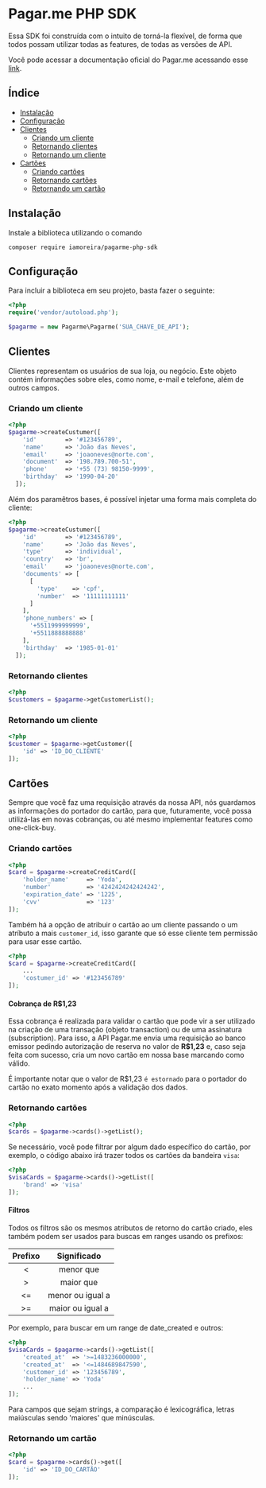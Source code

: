 # Pagar.me PHP SDK

Essa SDK foi construída com o intuito de torná-la flexível, de forma que todos possam utilizar todas as features, de todas as versões de API.

Você pode acessar a documentação oficial do Pagar.me acessando esse [link](https://docs.pagar.me/).

## Índice
- [Instalação](#instalação)
- [Configuração](#configuração)
- [Clientes](#clientes)
  - [Criando um cliente](#criando-um-cliente)
  - [Retornando clientes](#retornando-clientes)
  - [Retornando um cliente](#retornando-um-clientes)
- [Cartões](#cartões)
  - [Criando cartões](#criando-cartões)
  - [Retornando cartões](#retornando-cartões)
  - [Retornando um cartão](#retornando-um-cartão)

## Instalação
Instale a biblioteca utilizando o comando

`composer require iamoreira/pagarme-php-sdk`

## Configuração

Para incluir a biblioteca em seu projeto, basta fazer o seguinte:

```php
<?php
require('vendor/autoload.php');

$pagarme = new Pagarme\Pagarme('SUA_CHAVE_DE_API');
```

## Clientes
Clientes representam os usuários de sua loja, ou negócio. Este objeto contém informações sobre eles, como nome, e-mail e telefone, além de outros campos.

### Criando um cliente
```php
<?php
$pagarme->createCustumer([
    'id'        => '#123456789',
    'name'      => 'João das Neves',
    'email'     => 'joaoneves@norte.com',
    'document'  => '198.789.700-51',
    'phone'     => '+55 (73) 98150-9999',
    'birthday'  => '1990-04-20'
  ]);  
```
Além dos paramêtros bases, é possível injetar uma forma mais completa do cliente:

```php
<?php
$pagarme->createCustumer([
    'id'        => '#123456789',
    'name'      => 'João das Neves',
    'type'      => 'individual',
    'country'   => 'br',
    'email'     => 'joaoneves@norte.com',
    'documents' => [
      [
        'type'    => 'cpf',
        'number'  => '11111111111'
      ]
    ],
    'phone_numbers' => [
      '+5511999999999',
      '+5511888888888'
    ],
    'birthday'  => '1985-01-01'
  ]);  
``` 
### Retornando clientes
```php
<?php
$customers = $pagarme->getCustomerList();
``` 

### Retornando um cliente
```php
<?php
$customer = $pagarme->getCustomer([
    'id' => 'ID_DO_CLIENTE'
]);
``` 

## Cartões
Sempre que você faz uma requisição através da nossa API, nós guardamos as informações do portador do cartão, para que, futuramente, você possa utilizá-las em novas cobranças, ou até mesmo implementar features como one-click-buy.

### Criando cartões
```php
<?php
$card = $pagarme->createCreditCard([
    'holder_name'     => 'Yoda',
    'number'          => '4242424242424242',
    'expiration_date' => '1225',
    'cvv'             => '123'
]);
```

Também há a opção de atribuir o cartão ao um cliente passando o um atríbuto a mais `customer_id`, isso garante que só esse cliente tem permissão para usar esse cartão.
```php
<?php
$card = $pagarme->createCreditCard([
    ...
    'costumer_id' => '#123456789'
]);
```

#### Cobrança de R$1,23
 
Essa cobrança é realizada para validar o cartão que pode vir a ser utilizado na criação de uma transação (objeto transaction) ou de uma assinatura (subscription). Para isso, a API Pagar.me envia uma requisição ao banco emissor pedindo autorização de reserva no valor de **R$1,23** e, caso seja feita com sucesso, cria um novo cartão em nossa base marcando como válido.

É importante notar que o valor de R$1,23 `é estornado` para o portador do cartão no exato momento após a validação dos dados.

### Retornando cartões

```php
<?php
$cards = $pagarme->cards()->getList();
```

Se necessário, você pode filtrar por algum dado específico do cartão, por exemplo, o código abaixo irá trazer todos os cartões da bandeira `visa`:
```php
<?php
$visaCards = $pagarme->cards()->getList([
    'brand' => 'visa'
]);
```
#### Filtros

Todos os filtros são os mesmos atributos de retorno do cartão criado, eles  também podem ser usados para buscas em ranges usando os prefixos:

|Prefixo	    | Significado|
:--------:    | :----------:
|<	          | menor que|
|>	          | maior que|
|<=	          | menor ou igual a|
|>=    	      | maior ou igual a|

Por exemplo, para buscar em um range de date_created e outros:
```php
<?php
$visaCards = $pagarme->cards()->getList([
    'created_at'  => '>=1483236000000',
    'created_at'  => '<=1484689847590',
    'customer_id' => '123456789',
    'holder_name' => 'Yoda'
    ...
]);
```

Para campos que sejam strings, a comparação é lexicográfica, letras maiúsculas sendo 'maiores' que minúsculas.
### Retornando um cartão
```php
<?php
$card = $pagarme->cards()->get([
    'id' => 'ID_DO_CARTÃO'
]);
```

